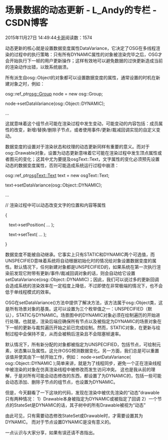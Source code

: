 # 场景数据的动态更新 - L_Andy的专栏 - CSDN博客

2015年11月27日 14:49:44[卡哥](https://me.csdn.net/L_Andy)阅读数：1574


                
动态更新的核心就是设置数据变度属性DataVariance，它决定了OSG在多线程渲染的过程中的执行策略：只有所有DYNAMIC属性的对象被渲染完毕之后，OSG才会开始执行下一帧的用户更新操作；这样有效地可以避免数据的过快更新造成当前的渲染动作出错，以致系统崩溃。

所有派生自osg::Object的对象都可以设置数据变度的属性，通常设置的时机在新建对象之时，例如：

osg::ref_ptr<osg::Group> node = new osg::Group;

node->setDataVariance(osg::Object::DYNAMIC);

...

这就意味着这个组节点可能在渲染过程中发生变动，可能变动的内容包括：成员属性的改变，新增/替换/删除子节点，或者使用事件/更新/裁减回调实现的自定义变动。

数据变度的设置对于渲染状态和纹理的动态更新同样有重要的意义。而对于osg::Drawable对象，设置为动态更新意味着它可能在渲染过程中发生顶点属性或者图元的变化；这其中尤为要提及osgText::Text，文字属性的变化必须预先设置动态的数据变度属性，否则可能造成系统运行过程中崩溃：

osg::ref_ptr<osgText::Text> text = new osgText::Text;

text->setDataVariance(osg::Object::DYNAMIC);

...

// 渲染过程中可以动态改变文字的位置和内容等属性

{

   text->setPosition( ... );

   text->setText( ... );

}

数据变度不能被自动继承。它事实上只有STATIC和DYNAMIC两个可选值，而UNSPECIFIED意味着系统将自动根据初始化时的情况给对象设置数据变度的属性。默认情况下，任何新建对象都是UNSPECIFIED的，如果系统在第一次执行渲染前发现它附带有更新/事件/裁减回调对象的话，则会自动给它设置setDataVariance(osg::Object::DYNAMIC)；因此，我们可以说过多的更新回调会造成系统的渲染效率在一定程度上降低，不过即使在非常极端的情况下，也不会低于单线程模式的效率。

OSG在setDataVariance()方法中提供了解决方法，该方法属于osg::Object类，这是所有场景对象的基类。这可以设置为三个枚举值之一：UNSPECIFIED（默认），STATIC与DYNAMIC。场景图中的DYNAMIC对象必须在绘制遍历的开始进行处理。也就是，渲染后端应确保所有节点以及被指定为DYNAMIC的场景对象在下一帧的更新与裁剪遍历开始之前已完成绘制。然而，STATIC对象，在更新与绘制过程中会保持不变，从而会被稍后渲染且不会阻塞帧速率。

默认情况下，所有新分配的对象都被指定为UNSPECIFIED，包括节点，可绘制元素，状态集以及属性。这允许OSG预测数据变化。另一方面，我们总是可以重置该值并使其由下一帧开始工作，例如：
node->setDataVariance( osg::Object::DYNAMIC );简单来讲，就是为了线程同步，避免一个正在渲染线程中被渲染的对象在仿真渲染线程中被修改而发生访问冲突。
这也是我从前的理解，于是对所有可能会动态修改的东西，都设置了为DYNAMIC的，包括一些可能会动态添加、删除子节点的组节点，也设置为DYNAMIC。

但是，今天翻看了一下这块的代码，发现在渲染中被优先渲染的“动态”drawable只有两种情况：
1）Drawable本身被指定为DYNAMIC或被指定了回调
2）一个节点的StateSet是DYNAMIC的话，其子树中的所有Drawable被视为“动态”

由此可见，只有需要动态修改StateSet或Drawable时，才需要设置其为DYNAMIC。
而对于节点设置DYNAMIC是没有意义的。

一点认识与大家分享，如果有误还请不吝指出。

